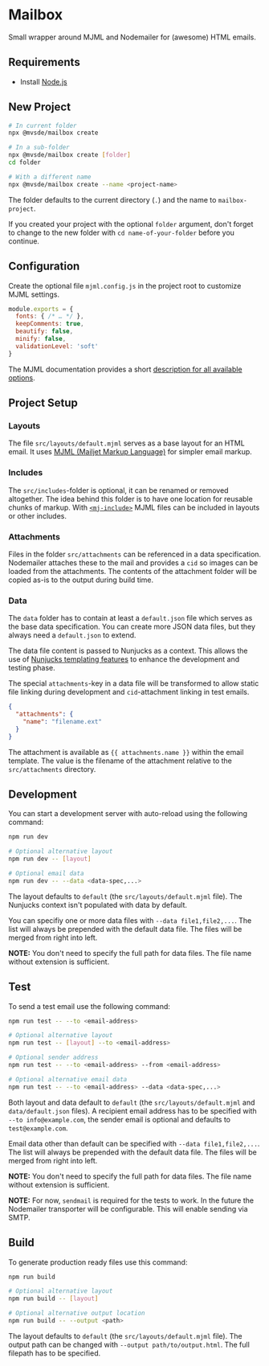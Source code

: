 # Mailbox

Small wrapper around MJML and Nodemailer for (awesome) HTML emails.

## Requirements

* Install [Node.js](https://nodejs.org)

## New Project

```bash
# In current folder
npx @mvsde/mailbox create

# In a sub-folder
npx @mvsde/mailbox create [folder]
cd folder

# With a different name
npx @mvsde/mailbox create --name <project-name>
```

The folder defaults to the current directory (`.`) and the name to `mailbox-project`.

If you created your project with the optional `folder` argument, don't forget to change to the new folder with `cd name-of-your-folder` before you continue.

## Configuration

Create the optional file `mjml.config.js` in the project root to customize MJML settings.

```js
module.exports = {
  fonts: { /* … */ },
  keepComments: true,
  beautify: false,
  minify: false,
  validationLevel: 'soft'
}
```

The MJML documentation provides a short [description for all available options](https://mjml.io/documentation/#inside-node-js).

## Project Setup

### Layouts

The file `src/layouts/default.mjml` serves as a base layout for an HTML email. It uses [MJML (Mailjet Markup Language)](https://mjml.io/documentation/) for simpler email markup.

### Includes

The `src/includes`-folder is optional, it can be renamed or removed altogether. The idea behind this folder is to have one location for reusable chunks of markup. With [`<mj-include>`](https://mjml.io/documentation/#mj-include) MJML files can be included in layouts or other includes.

### Attachments

Files in the folder `src/attachments` can be referenced in a data specification. Nodemailer attaches these to the mail and provides a `cid` so images can be loaded from the attachments. The contents of the attachment folder will be copied as-is to the output during build time.

### Data

The `data` folder has to contain at least a `default.json` file which serves as the base data specification. You can create more JSON data files, but they always need a `default.json` to extend.

The data file content is passed to Nunjucks as a context. This allows the use of [Nunjucks templating features](https://mozilla.github.io/nunjucks/templating.html) to enhance the development and testing phase.

The special `attachments`-key in a data file will be transformed to allow static file linking during development and `cid`-attachment linking in test emails.

```json
{
  "attachments": {
    "name": "filename.ext"
  }
}
```

The attachment is available as `{{ attachments.name }}` within the email template. The value is the filename of the attachment relative to the `src/attachments` directory.

## Development

You can start a development server with auto-reload using the following command:

```bash
npm run dev

# Optional alternative layout
npm run dev -- [layout]

# Optional email data
npm run dev -- --data <data-spec,...>
```

The layout defaults to `default` (the `src/layouts/default.mjml` file). The Nunjucks context isn't populated with data by default.

You can specifiy one or more data files with `--data file1,file2,...`. The list will always be prepended with the default data file. The files will be merged from right into left.

**NOTE:** You don't need to specify the full path for data files. The file name without extension is sufficient.

## Test

To send a test email use the following command:

```bash
npm run test -- --to <email-address>

# Optional alternative layout
npm run test -- [layout] --to <email-address>

# Optional sender address
npm run test -- --to <email-address> --from <email-address>

# Optional alternative email data
npm run test -- --to <email-address> --data <data-spec,...>
```

Both layout and data default to `default` (the `src/layouts/default.mjml` and `data/default.json` files). A recipient email address has to be specified with `--to info@example.com`, the sender email is optional and defaults to `test@example.com`.

Email data other than default can be specified with `--data file1,file2,...`. The list will always be prepended with the default data file. The files will be merged from right into left.

**NOTE:** You don't need to specify the full path for data files. The file name without extension is sufficient.

**NOTE:** For now, `sendmail` is required for the tests to work. In the future the Nodemailer transporter will be configurable. This will enable sending via SMTP.

## Build

To generate production ready files use this command:

```bash
npm run build

# Optional alternative layout
npm run build -- [layout]

# Optional alternative output location
npm run build -- --output <path>
```

The layout defaults to `default` (the `src/layouts/default.mjml` file). The output path can be changed with `--output path/to/output.html`. The full filepath has to be specified.
